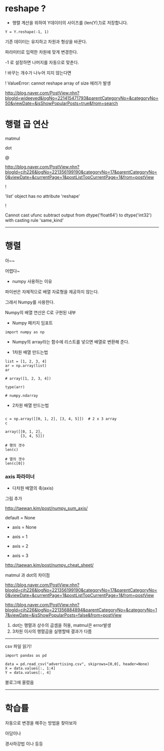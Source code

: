 

# reshape ?



- 행렬 계산을 위하여 Y데이터의 사이즈를 (len(Y),1)로 저장합니다.

```
Y = Y.reshape(-1, 1)
```



기존 데이터는 유지하고 차원과 형상을 바꾼다.



파라미터로 입력한 차원에 맞게 변경한다.

-1 로 설정하면 나머지를 자동으로 맞춘다.



! 바꾸는 개수가 나누어 지지 않는다면 

! ValueError: cannot reshape array of size 에러가 발생





http://blog.naver.com/PostView.nhn?blogId=wideeyed&logNo=221415471793&parentCategoryNo=&categoryNo=50&viewDate=&isShowPopularPosts=true&from=search





# 행렬 곱 연산

matmul

dot

@



http://blog.naver.com/PostView.nhn?blogId=cjh226&logNo=221356199190&categoryNo=17&parentCategoryNo=0&viewDate=&currentPage=1&postListTopCurrentPage=1&from=postView







!

'list' object has no attribute 'reshape'



!

Cannot cast ufunc subtract output from dtype('float64') to dtype('int32') with casting rule 'same_kind'







------------------------



# 행렬

아~~

어렵다~



- numpy 사용하는 이유

파이썬은 자체적으로 배열 자료형을 제공하지 않는다.

그래서 Numpy를 사용한다.



Numpy의 배열 연산은 C로 구현된 내부 



- Numpy 패키지 임포트

```
import numpy as np
```



- Numpy의 array라는 함수에 리스트를 넣으면 배열로 변환해 준다.



- 1차원 배열 만드는법

```
list = [1, 2, 3, 4]
ar = np.array(list)
ar

# array([1, 2, 3, 4])
```

```
type(arr)

# numpy.ndarray
```



- 2차원 배열 만드는법

```

c = np.array([[0, 1, 2], [3, 4, 5]])  # 2 x 3 array
c
```

```
array([[0, 1, 2],
       [3, 4, 5]])
```



```
# 행의 갯수
len(c)

# 열의 갯수
len(c[0])
```



### axis 파라미너



- 다차원 배열의 축(axis)

그림 추가

http://taewan.kim/post/numpy_sum_axis/



default = None



- axis = None



- axis = 1 



- axis = 2



- axis = 3







http://taewan.kim/post/numpy_cheat_sheet/





matmul 과 dot의 차이점

http://blog.naver.com/PostView.nhn?blogId=cjh226&logNo=221356199190&categoryNo=17&parentCategoryNo=0&viewDate=&currentPage=1&postListTopCurrentPage=1&from=postView



http://blog.naver.com/PostView.nhn?blogId=cjh226&logNo=221356884894&parentCategoryNo=&categoryNo=17&viewDate=&isShowPopularPosts=false&from=postView

1. dot는 행렬과 상수의 곱셈을 허용, matmul은 error발생
2. 3차원 이사의 행렬곱을 실행할때 결과가 다름















--------------------

csv 파일 읽기!



```
import pandas as pd

data = pd.read_csv("advertising.csv", skiprows=[0,0], header=None)
X = data.values[:, 1:4]
Y = data.values[:, 4]
```





블로그에 올렸음

---------------------------------







# 학습률

자동으로 변경을 해주는 방법을 찾아보자

아담이나

경사하강법 이나 등등



